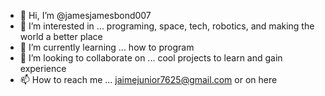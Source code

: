 - 👋 Hi, I’m @jamesjamesbond007
- 👀 I’m interested in ... programing, space, tech, robotics, and making the world a better place
- 🌱 I’m currently learning ... how to program 
- 💞️ I’m looking to collaborate on ... cool projects to learn and gain experience
- 📫 How to reach me ... jaimejunior7625@gmail.com or on here

<!---
jamesjamesbond007/jamesjamesbond007 is a ✨ special ✨ repository because its `README.md` (this file) appears on your GitHub profile.
You can click the Preview link to take a look at your changes.
--->
